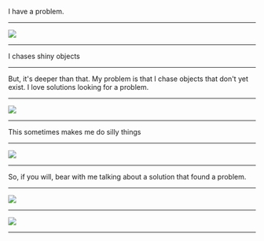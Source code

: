 I have a problem.

---

![](http://i.chzbgr.com/completestore/2011/11/4/a6b289ea-a67b-424a-93bb-84accce1bbdb.gif)

---

I chases shiny objects

---

But, it's deeper than that. My problem is that I chase objects that don't yet exist. I love solutions looking for a problem.

---

![](https://duckduckgo.com/l/?kh=-1&uddg=http%3A%2F%2Fwww.catster.com%2Ffiles%2Freddit-grumpy-cat-2.jpg)

---

This sometimes makes me do silly things

---

![](https://1.bp.blogspot.com/-zGTYb5CrOBQ/T3hstkGUtbI/AAAAAAAAFkk/V04VpAvY7Us/s1600/silly-cats-white-cats-stack-funny-c.jpg)

---

So, if you will, bear with me talking about a solution that found a problem.

---

![](http://cdn.mysmelly.com/image:/sitefs/perm/pi/b/q/y/k/401.300.0_f1.jpg)

---

![](http://www.1stfun.com/wp-content/uploads/2012/02/Funniest-Cat-Pictures-17.jpg)

---


